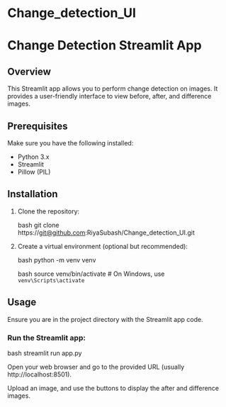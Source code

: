 # Change_detection_UI

# Change Detection Streamlit App

## Overview

This Streamlit app allows you to perform change detection on images. It provides a user-friendly interface to view before, after, and difference images.

## Prerequisites

Make sure you have the following installed:

- Python 3.x
- Streamlit
- Pillow (PIL)

## Installation

1. Clone the repository:

   bash
   git clone https://git@github.com:RiyaSubash/Change_detection_UI.git
   

2. Create a virtual environment (optional but recommended):

    bash
    python -m venv venv
    
    bash
    source venv/bin/activate  # On Windows, use    `venv\Scripts\activate`
    

## Usage

Ensure you are in the project directory with the Streamlit app code.

### Run the Streamlit app:

bash
streamlit run app.py


Open your web browser and go to the provided URL (usually http://localhost:8501).

Upload an image, and use the buttons to display the after and difference images.
